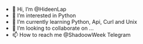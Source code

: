 - 👋 Hi, I’m @HideenLap
- 👀 I’m interested in Python
- 🌱 I’m currently learning Python, Api, Curl and Unix
- 💞️ I’m looking to collaborate on ...
- 📫 How to reach me @ShadoowWeek Telegram

<!---
HideenLap/HideenLap is a ✨ special ✨ repository because its `README.md` (this file) appears on your GitHub profile.
You can click the Preview link to take a look at your changes.
--->
